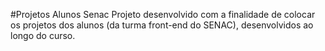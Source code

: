 #Projetos Alunos Senac
Projeto desenvolvido com a finalidade de colocar os projetos dos alunos (da turma front-end do SENAC), desenvolvidos ao longo do curso.
